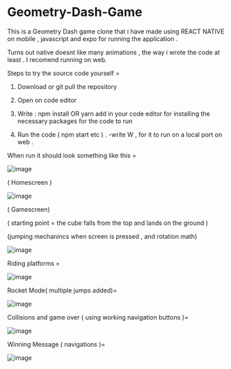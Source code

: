 # Geometry-Dash-Game

This is a Geometry Dash game clone that i have made using REACT NATIVE on mobile , javascript and expo for running the application .

Turns out native doesnt like many animations , the way i wrote the code at least . I recomend running on web.


Steps to try the source code yourself =
1) Download or git pull the repository

2) Open on code editor

3)  Write : npm install OR yarn add
   in your code editor for installing the necessary packages for the code to run

4) Run the code ( npm start etc ) .
  -write W , for it to run on a local port on web . 

 When run it should look something like this =
 
![image](https://github.com/garouuuu/Geometry-Dash-Game/assets/127393684/5b2744ac-4a16-4eef-a630-406fa7a9ff90)


( Homescreen ) 


![image](https://github.com/garouuuu/Geometry-Dash-Game/assets/127393684/d3fb2695-e868-49ab-976c-ad4a597c3a29)


( Gamescreen)


( starting point = the cube falls from the top and lands on the ground )

(jumping mechanincs when screen is pressed , and rotation math)

![image](https://github.com/garouuuu/Geometry-Dash-Game/assets/127393684/3296a2b4-bd49-4a4f-9a09-f97f3d07f6f2)





Riding platforms =

![image](https://github.com/garouuuu/Geometry-Dash-Game/assets/127393684/0cb810a8-505c-42f2-b1fb-55f66badde10)

Rocket Mode( multiple jumps added)=

![image](https://github.com/garouuuu/Geometry-Dash-Game/assets/127393684/5c64dc5b-4a00-438e-9818-b6ec997f9ae0)


Collisions and game over ( using working navigation buttons )=

![image](https://github.com/garouuuu/Geometry-Dash-Game/assets/127393684/ef9c7f25-a205-4097-8b6e-938fcfa8e132)




Winning Message ( navigations )=

![image](https://github.com/garouuuu/Geometry-Dash-Game/assets/127393684/38433766-ad6f-4e18-91d7-c07fdd8ff114)


